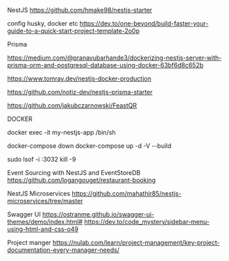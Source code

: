NestJS
https://github.com/hmake98/nestjs-starter

config husky, docker etc
https://dev.to/one-beyond/build-faster-your-guide-to-a-quick-start-project-template-2o0p

Prisma

https://medium.com/@pranavubarhande3/dockerizing-nestjs-server-with-prisma-orm-and-postgresql-database-using-docker-63bf6d8c652b

https://www.tomray.dev/nestjs-docker-production

https://github.com/notiz-dev/nestjs-prisma-starter

https://github.com/jakubczarnowski/FeastQR


DOCKER

docker exec -it my-nestjs-app /bin/sh

docker-compose down
docker-compose up -d -V --build


sudo lsof -i :3032
kill -9 <PID>


Event Sourcing with NestJS and EventStoreDB
https://github.com/logangouget/restaurant-booking

NestJS Microservices
https://github.com/mahathir85/nestjs-microservices/tree/master

Swagger UI
https://ostranme.github.io/swagger-ui-themes/demo/index.html#
https://dev.to/code_mystery/sidebar-menu-using-html-and-css-o49


Project manger
https://nulab.com/learn/project-management/key-project-documentation-every-manager-needs/
